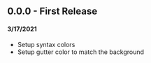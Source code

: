 ## 0.0.0 - First Release

#### 3/17/2021
* Setup syntax colors  
* Setup gutter color to match the background
